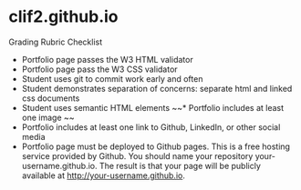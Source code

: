# clif2.github.io

Grading Rubric Checklist

* Portfolio page passes the W3 HTML validator
* Portfolio page pass the W3 CSS validator
* Student uses git to commit work early and often
* Student demonstrates separation of concerns: separate html and linked css documents
* Student uses semantic HTML elements
~~* Portfolio includes at least one image ~~
* Portfolio includes at least one link to Github, LinkedIn, or other social media
* Portfolio page must be deployed to Github pages. This is a free hosting service provided by Github. You should name your repository your-username.github.io. The result is that your page will be publicly available at http://your-username.github.io.
